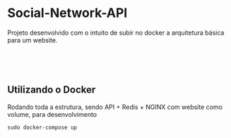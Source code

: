 # Social-Network-API
Projeto desenvolvido com o intuito de subir no docker a arquitetura básica para um website.

&nbsp;

&nbsp;

## Utilizando o Docker
Rodando toda a estrutura, sendo API + Redis + NGINX com website como volume, para desenvolvimento
```shell script
sudo docker-compose up 
```
